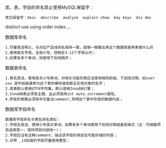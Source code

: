 库，表，字段的命名禁止使用MySQL保留字：

    常见保留字：desc  describe  analyze  explain show  key keys  div dec 
distinct  use using  order  index....

数据库命名

    1.尽量简洁明义，与对应产品线命名保持一致，能够一眼看出来这个数据库是用来做什么的
    2.使用英文字母，全部小写，控制在3-12个字母以内；
    3.如果有多个单词，则使用下划线隔开；
    
数据表命名

    1.表名简洁，使用英文小写单词，对相关功能的表应当使用相同前缀，下划线分隔，如user xxx 其中前缀通常为这个表的模块或依赖主实体对象的名字；
    2.库表默认使用UTF8字符集，默认使用InnoDB引擎；
    3.InnoDB表必须有主键，且必须使用int auto_increment属性。
    4.所有的表都必须有中文备注comment,写明这个表中存放的数据内容；

数据库字段命名

    数据库字段命名与表名命名类似：
    1.字段名简洁，使用小写英文单词，如果有多个单词使用下划线分隔或者驼峰式（注：可根据项目选择其一，保持项目内部统一）；
    2.字段应当有注释comment，描述该字段的用途及可能存储的内容；
    3.对带 _id后缀的字段尽量使用整型；

